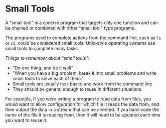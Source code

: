 # Small Tools

A "small tool" is a concise program that targets only one function and can be
chained or combined with other "small tool" type programs.

The programs used to complete actions from the command line, such as `ls` or
`cd`, could be considered small tools. Unix-style operating systems use small
tools to complete many tasks.

*Things to remember about "small tools":*
 * "Do one thing, and do it well"
 * "When you have a big problem, break it into small problems and write small
   tools to solve each of them."
 * Small tools are usually text-based and work from the command line
 * They should be general enough to reuse in different situations.

For example, if you were writing a program to read data from files, you would
want to allow configuration for which file it reads the data from, and then
output the data in a stream that can be directed. If you hard-code the name of
the file it is reading from, then it will need to be updated each time you want
to reuse it.
